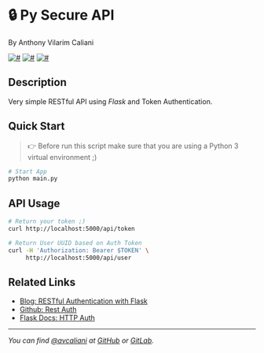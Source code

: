 # 🔒 Py Secure API
By Anthony Vilarim Caliani

[![#](https://img.shields.io/badge/licence-MIT-blue.svg)](#) [![#](https://img.shields.io/badge/python-3-yellow.svg)](#) [![#](https://img.shields.io/badge/flask-1.0.2-red.svg)](#)

## Description
Very simple RESTful API using _Flask_ and Token Authentication.

## Quick Start

> 👉 Before run this script make sure that you are using a Python 3 virtual environment ;)

```sh
# Start App
python main.py
```

## API Usage
```sh
# Return your token ;)
curl http://localhost:5000/api/token

# Return User UUID based on Auth Token
curl -H 'Authorization: Bearer $TOKEN' \
     http://localhost:5000/api/user
```

## Related Links

- [Blog: RESTful Authentication with Flask](https://blog.miguelgrinberg.com/post/restful-authentication-with-flask)
- [Github: Rest Auth](https://github.com/miguelgrinberg/REST-auth/blob/master/api.py)
- [Flask Docs: HTTP Auth](https://flask-httpauth.readthedocs.io/en/latest/)

---

_You can find [@avcaliani](#) at [GitHub](https://github.com/avcaliani) or [GitLab](https://gitlab.com/avcaliani)._
